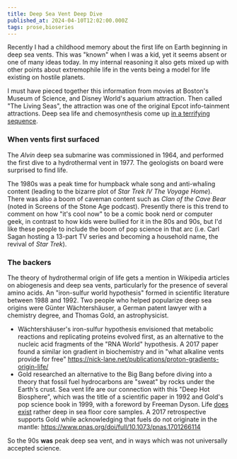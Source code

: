 ```yaml
---
title: Deep Sea Vent Deep Dive
published_at: 2024-04-10T12:02:00.000Z
tags: prose,bioseries
---
```


Recently I had a childhood memory about the first life on Earth beginning in deep sea vents. This was "known" when I was a kid, yet it seems  absent or one of many ideas today. In my internal reasoning it also gets mixed up with other points about extremophile life in the vents being a model for life existing on  hostile planets.

I must have pieced together this information from movies at Boston's Museum of Science, and Disney World's aquarium attraction.
Then called "The Living Seas", the attraction was one of the original Epcot info-tainment attractions.
Deep sea life and chemosynthesis come up [in a terrifying sequence](https://www.youtube.com/watch?v=7FE_70NdGPI).

### When vents first surfaced

The *Alvin* deep sea submarine was commissioned  in 1964, and performed the first dive to a hydrothermal vent in 1977. The geologists on board were surprised to find life.

The 1980s was a peak time for humpback whale song and anti-whaling content (leading to the bizarre plot of *Star Trek IV The Voyage Home*). There was also a boom of caveman  content such as *Clan of the Cave Bear* (noted in Screens of the Stone Age podcast).
Presently there is this trend to comment on how "it's cool now" to be a comic book nerd or computer geek, in contrast to how kids were bullied for it in the 80s and 90s,
but I'd like these people to include the boom of pop science in that arc (i.e. Carl Sagan hosting a 13-part TV series and becoming a household name,
the revival of *Star Trek*).

### The backers

The theory of hydrothermal origin of life gets a mention in Wikipedia articles on abiogenesis and deep sea vents,
particularly for the presence of several amino acids. An "iron-sulfur world hypothesis" formed in scientific literature between 1988 and 1992.
Two people who helped popularize deep sea origins were Günter Wächtershäuser, a German patent lawyer with a chemistry degree, and Thomas Gold, an astrophysicist.

- Wächtershäuser's iron-sulfur hypothesis envisioned that metabolic reactions and replicating proteins evolved first, as an alternative to the nucleic acid fragments of the "RNA World" hypothesis. A 2017 paper found a similar ion gradient in biochemistry and in "what alkaline vents provide for free" https://nick-lane.net/publications/proton-gradients-origin-life/
- Gold researched an alternative to the Big Bang before diving into a theory that fossil fuel hydrocarbons are "sweat" by rocks under the Earth's crust. Sea vent life are our connection with this "Deep Hot Biosphere", which was the title of a scientific paper in 1992 and Gold's pop science book in 1999, with a foreword by Freeman Dyson. Life [does exist](https://thereader.mitpress.mit.edu/how-deep-does-life-go/) rather deep in sea floor core samples. A 2017 retrospective supports Gold while acknowledging that fuels do not originate in the mantle: https://www.pnas.org/doi/full/10.1073/pnas.1701266114

So the 90s **was** peak deep sea vent, and in ways which was not universally accepted science.



<br/>
<br/>
<br/>
